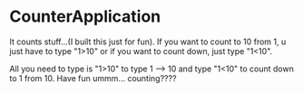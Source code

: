 # CounterApplication
It counts stuff...(I built this just for fun). If you want to count to 10 from 1, u just have to type "1>10" or if you want to count down, just type "1&lt;10".

All you need to type is "1>10" to type 1 --> 10 and type "1<10" to count down to 1 from 10.
Have fun ummm... counting????
